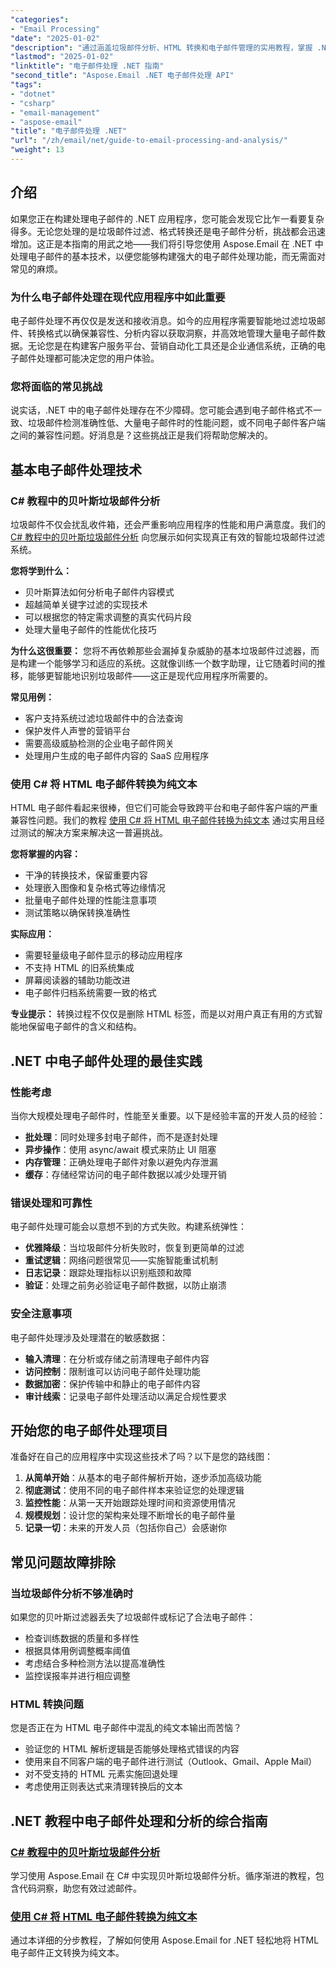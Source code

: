 ```yaml
---
"categories":
- "Email Processing"
"date": "2025-01-02"
"description": "通过涵盖垃圾邮件分析、HTML 转换和电子邮件管理的实用教程，掌握 .NET 中的电子邮件处理。包含真实的代码示例。"
"lastmod": "2025-01-02"
"linktitle": "电子邮件处理 .NET 指南"
"second_title": "Aspose.Email .NET 电子邮件处理 API"
"tags":
- "dotnet"
- "csharp"
- "email-management"
- "aspose-email"
"title": "电子邮件处理 .NET"
"url": "/zh/email/net/guide-to-email-processing-and-analysis/"
"weight": 13
---
```


## 介绍

如果您正在构建处理电子邮件的 .NET 应用程序，您可能会发现它比乍一看要复杂得多。无论您处理的是垃圾邮件过滤、格式转换还是电子邮件分析，挑战都会迅速增加。这正是本指南的用武之地——我们将引导您使用 Aspose.Email 在 .NET 中处理电子邮件的基本技术，以便您能够构建强大的电子邮件处理功能，而无需面对常见的麻烦。

### 为什么电子邮件处理在现代应用程序中如此重要

电子邮件处理不再仅仅是发送和接收消息。如今的应用程序需要智能地过滤垃圾邮件、转换格式以确保兼容性、分析内容以获取洞察，并高效地管理大量电子邮件数据。无论您是在构建客户服务平台、营销自动化工具还是企业通信系统，正确的电子邮件处理都可能决定您的用户体验。

### 您将面临的常见挑战

说实话，.NET 中的电子邮件处理存在不少障碍。您可能会遇到电子邮件格式不一致、垃圾邮件检测准确性低、大量电子邮件时的性能问题，或不同电子邮件客户端之间的兼容性问题。好消息是？这些挑战正是我们将帮助您解决的。

## 基本电子邮件处理技术

### C# 教程中的贝叶斯垃圾邮件分析

垃圾邮件不仅会扰乱收件箱，还会严重影响应用程序的性能和用户满意度。我们的 [C# 教程中的贝叶斯垃圾邮件分析](./bayesian-spam-analysis-in-csharp/) 向您展示如何实现真正有效的智能垃圾邮件过滤系统。

**您将学到什么：**
- 贝叶斯算法如何分析电子邮件内容模式
- 超越简单关键字过滤的实现技术  
- 可以根据您的特定需求调整的真实代码片段
- 处理大量电子邮件的性能优化技巧

**为什么这很重要：** 您将不再依赖那些会漏掉复杂威胁的基本垃圾邮件过滤器，而是构建一个能够学习和适应的系统。这就像训练一个数字助理，让它随着时间的推移，能够更智能地识别垃圾邮件——这正是现代应用程序所需要的。

**常见用例：**
- 客户支持系统过滤垃圾邮件中的合法查询
- 保护发件人声誉的营销平台
- 需要高级威胁检测的企业电子邮件网关
- 处理用户生成的电子邮件内容的 SaaS 应用程序

### 使用 C# 将 HTML 电子邮件转换为纯文本

HTML 电子邮件看起来很棒，但它们可能会导致跨平台和电子邮件客户端的严重兼容性问题。我们的教程 [使用 C# 将 HTML 电子邮件转换为纯文本](./convert-html-email-to-plain-text/) 通过实用且经过测试的解决方案来解决这一普遍挑战。

**您将掌握的内容：**
- 干净的转换技术，保留重要内容
- 处理嵌入图像和复杂格式等边缘情况
- 批量电子邮件处理的性能注意事项
- 测试策略以确保转换准确性

**实际应用：**
- 需要轻量级电子邮件显示的移动应用程序
- 不支持 HTML 的旧系统集成
- 屏幕阅读器的辅助功能改进
- 电子邮件归档系统需要一致的格式

**专业提示：** 转换过程不仅仅是删除 HTML 标签，而是以对用户真正有用的方式智能地保留电子邮件的含义和结构。

## .NET 中电子邮件处理的最佳实践

### 性能考虑

当你大规模处理电子邮件时，性能至关重要。以下是经验丰富的开发人员的经验：

- **批处理**：同时处理多封电子邮件，而不是逐封处理
- **异步操作**：使用 async/await 模式来防止 UI 阻塞
- **内存管理**：正确处理电子邮件对象以避免内存泄漏
- **缓存**：存储经常访问的电子邮件数据以减少处理开销

### 错误处理和可靠性

电子邮件处理可能会以意想不到的方式失败。构建系统弹性：

- **优雅降级**：当垃圾邮件分析失败时，恢复到更简单的过滤
- **重试逻辑**：网络问题很常见——实施智能重试机制  
- **日志记录**：跟踪处理指标以识别瓶颈和故障
- **验证**：处理之前务必验证电子邮件数据，以防止崩溃

### 安全注意事项

电子邮件处理涉及处理潜在的敏感数据：

- **输入清理**：在分析或存储之前清理电子邮件内容
- **访问控制**：限制谁可以访问电子邮件处理功能
- **数据加密**：保护传输中和静止的电子邮件内容
- **审计线索**：记录电子邮件处理活动以满足合规性要求

## 开始您的电子邮件处理项目

准备好在自己的应用程序中实现这些技术了吗？以下是您的路线图：

1. **从简单开始**：从基本的电子邮件解析开始，逐步添加高级功能
2. **彻底测试**：使用不同的电子邮件样本来验证您的处理逻辑
3. **监控性能**：从第一天开始跟踪处理时间和资源使用情况
4. **规模规划**：设计您的架构来处理不断增长的电子邮件量
5. **记录一切**：未来的开发人员（包括你自己）会感谢你

## 常见问题故障排除

### 当垃圾邮件分析不够准确时

如果您的贝叶斯过滤器丢失了垃圾邮件或标记了合法电子邮件：
- 检查训练数据的质量和多样性
- 根据具体用例调整概率阈值
- 考虑结合多种检测方法以提高准确性
- 监控误报率并进行相应调整

### HTML 转换问题

您是否正在为 HTML 电子邮件中混乱的纯文本输出而苦恼？
- 验证您的 HTML 解析逻辑是否能够处理格式错误的内容
- 使用来自不同客户端的电子邮件进行测试（Outlook、Gmail、Apple Mail）
- 对不受支持的 HTML 元素实施回退处理
- 考虑使用正则表达式来清理转换后的文本

## .NET 教程中电子邮件处理和分析的综合指南

### [C# 教程中的贝叶斯垃圾邮件分析](./bayesian-spam-analysis-in-csharp/)
学习使用 Aspose.Email 在 C# 中实现贝叶斯垃圾邮件分析。循序渐进的教程，包含代码洞察，助您有效过滤邮件。

### [使用 C# 将 HTML 电子邮件转换为纯文本](./convert-html-email-to-plain-text/)
通过本详细的分步教程，了解如何使用 Aspose.Email for .NET 轻松地将 HTML 电子邮件正文转换为纯文本。